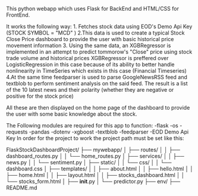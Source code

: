 This python webapp which uses Flask for BackEnd and HTML/CSS for FrontEnd. 

It works the following way:
      1. Fetches stock data using EOD's Demo Api Key (STOCK SYMBOL = "MCD" )
      2.This data is used to create a typical Stock Close Price dashboard to provide the user with
        basic historical price movement information
      3. Using the same data, an XGBRegressor is implemented in an attempt to predict tommorow's "Close"
        price using stock trade volume and historical prices
        XGBRegressor is preffered over LogisticRegression in this case because of its ability to better
        handle nonlinearity in TimeSeries which exists in this case (Financial Timeseries)
      4.At the same time feedparser is used to parse GoogleNewsRSS feed and textblob to perform sentiment
        analysis on the said feed. The result is a list of the 10 latest news and their polarity (whether 
        they are negative or positive for the stock price)


All these are then displayed on the home page of the dashboard to provide the user with some basic knowledge
about the stock.
    
The Following modules are required for this app to function:
      -flask
      -os
      -requests
      -pandas
      -dotenv
      -xgboost
      -textblob
      -feedparser
      -EOD Demo Api Key
In order for the project to work the project path must be set like this: 

FlaskStockDashboardProject/
├── mywebapp/
│   ├── routes/
│   │   ├── dashboard_routes.py
│   │   └── home_routes.py
│   ├── services/
│   │   ├── news.py
│   │   └── sentiment.py
│   ├── static/
│   │   └── css/
│   │       └── dashboard.css
│   ├── templates/
│   │   ├── about.html
│   │   ├── hello.html
│   │   ├── home.html
│   │   ├── layout.html
│   │   ├── stocks_dashboard.html
│   │   └── stocks_form.html
│   ├── __init__.py
│   └── predictor.py
├── env/
├── README.md      
          
